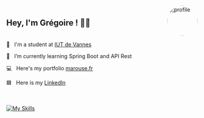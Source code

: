<div style="width:100%; display: flex; align-items: center; justify-content: space-between;">

  <h2>
      Hey, I'm Grégoire ! 👋🏻
  </h2>
  <img src="https://marouse.fr/assets/img/intro.jpg" alt="profile" style="width:80px; height:80px; border-radius:50%; object-fit:cover;">
  
</div>

💼&nbsp;&nbsp;&nbsp;I'm a student at <a href="https://www.iutvannes.fr/" target="_blank">IUT de Vannes</a>&nbsp;

🌱&nbsp;&nbsp;&nbsp;I’m currently learning Spring Boot and API Rest

💻&nbsp;&nbsp;&nbsp;Here's my portfolio <a href="https://marouse.fr" target="_blank">marouse.fr</a>&nbsp;

🟦&nbsp;&nbsp;&nbsp;Here is my <a href="https://linkedin.com/in/grégoire-marousé-4221a0330" target="_blank">LinkedIn</a>&nbsp;

<br>

[![My Skills](https://skillicons.dev/icons?i=deno,ts,tailwind,docker,html,css,js,php,mysql,python,java,eclipse,spring)](https://skillicons.dev)

<!--
<br>

<h3 align="center">
    ⬇⬇ Check my pinned projects below ⬇⬇
</h3>
<p align="center">
    <i>Please consider most of them are not perfect !<i>
</p>


<p align="center">
 <img height="180em" src="https://github-readme-stats-eight-theta.vercel.app/api?username=sharizahr&show_icons=true&theme=dark&include_all_commits=true&locale=fr"/>
 <img height="180em" src="https://github-readme-stats.vercel.app/api/top-langs/?username=sharizahr&layout=compact&theme=dark"/>
</p>
>
